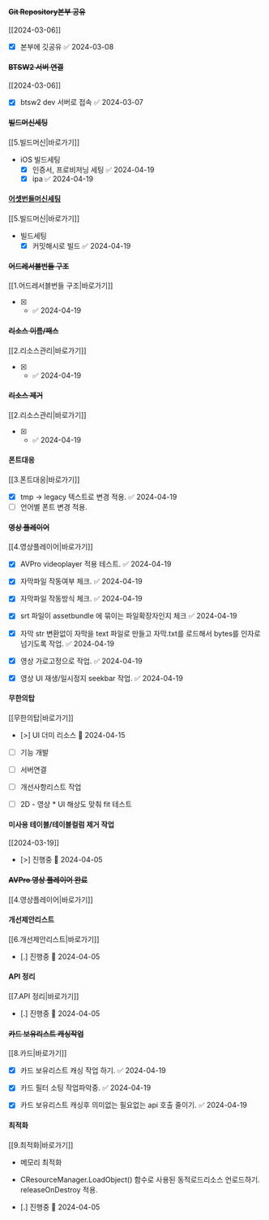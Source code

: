 
#### ~~Git Repository본부 공유~~ 
[[2024-03-06]] 
- [x] 본부에 깃공유 ✅ 2024-03-08
#### ~~BTSW2 서버 연결~~ 
[[2024-03-06]]
- [x] btsw2 dev 서버로 접속 ✅ 2024-03-07

#### ~~빌드머신세팅~~ 
[[5.빌드머신|바로가기]]
- iOS 빌드세팅
	- [x] 인증서, 프로비저닝 세팅 ✅ 2024-04-19
	- [x] ipa ✅ 2024-04-19

#### <u>어셋번들머신세팅 </u>
[[5.빌드머신|바로가기]]
- 빌드세팅
	- [x] 커밋해시로 빌드 ✅ 2024-04-19

#### ~~어드레서블번들 구조~~ 
[[1.어드레서블번들 구조|바로가기]]
- [x] - ✅ 2024-04-19

#### ~~리소스 이름/패스~~ 
[[2.리소스관리|바로가기]]
- [x] - ✅ 2024-04-19

#### ~~리소스 제거~~ 
[[2.리소스관리|바로가기]]
- [x] - ✅ 2024-04-19


#### 폰트대응
[[3.폰트대응|바로가기]]

- [x] tmp -> legacy 텍스트로 변경 적용. ✅ 2024-04-19
- [ ] 언어별 폰트 변경 적용. 

#### ~~영상 플레이어~~
[[4.영상플레이어|바로가기]]

- [x] AVPro videoplayer 적용 테스트. ✅ 2024-04-19
- [x] 자막파일 작동여부 체크. ✅ 2024-04-19
- [x] 자막파일 작동방식 체크. ✅ 2024-04-19
- [x] srt 파일이 assetbundle 에 묶이는 파일확장자인지 체크 ✅ 2024-04-19
- [x] 자막 str 변환없이 자막을 text 파일로 만들고 자막.txt를 로드해서 bytes를 인자로 넘기도록 작업. ✅ 2024-04-19
- [x] 영상 가로고정으로 작업. ✅ 2024-04-19
- [x] 영상 UI 재생/일시정지 seekbar 작업. ✅ 2024-04-19


#### 무한의탑 
[[무한의탑|바로가기]]

- [>] UI 더미 리소스  🛫 2024-04-15
- [ ] 기능 개발
- [ ] 서버연결
- [ ] 개선사항리스트 작업
- [ ] 2D - 영상 * UI 해상도 맞춰 fit 테스트


#### 미사용 테이블/테이블컬럼 제거 작업 
[[2024-03-19]]

- [>] 진행중 🛫 2024-04-05


#### ~~AVPro 영상 플레이어 완료~~
[[4.영상플레이어|바로가기]]


#### 개선제안리스트 
[[6.개선제안리스트|바로가기]]

- [.] 진행중 🛫 2024-04-05

#### API 정리 
[[7.API 정리|바로가기]]

- [.] 진행중 🛫 2024-04-05

#### ~~카드 보유리스트 캐싱작업~~ 
[[8.카드|바로가기]]

- [x] 카드 보유리스트 캐싱 작업 하기. ✅ 2024-04-19
- [x] 카드 필터 소팅 작업파악중. ✅ 2024-04-19
- [x] 카드 보유리스트 캐싱후 의미없는 필요없는 api 호출 줄이기. ✅ 2024-04-19


#### 최적화 
[[9.최적화|바로가기]]

 - 메모리 최적화
 - CResourceManager.LoadObject() 함수로 사용된 동적로드리소스 언로드하기. releaseOnDestroy 적용.

- [.] 진행중 🛫 2024-04-05


